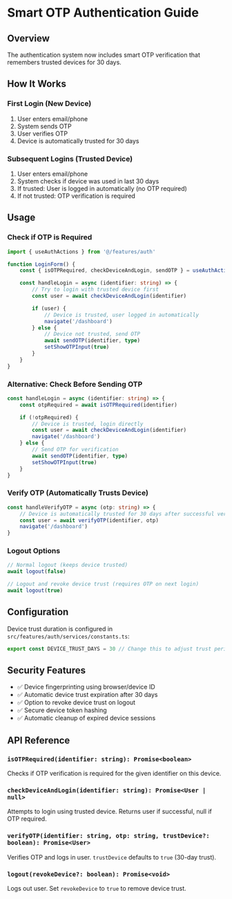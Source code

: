 # Smart OTP Authentication Guide

## Overview

The authentication system now includes smart OTP verification that remembers trusted devices for 30 days.

## How It Works

### First Login (New Device)

1. User enters email/phone
2. System sends OTP
3. User verifies OTP
4. Device is automatically trusted for 30 days

### Subsequent Logins (Trusted Device)

1. User enters email/phone
2. System checks if device was used in last 30 days
3. If trusted: User is logged in automatically (no OTP required)
4. If not trusted: OTP verification is required

## Usage

### Check if OTP is Required

```typescript
import { useAuthActions } from '@/features/auth'

function LoginForm() {
    const { isOTPRequired, checkDeviceAndLogin, sendOTP } = useAuthActions()

    const handleLogin = async (identifier: string) => {
        // Try to login with trusted device first
        const user = await checkDeviceAndLogin(identifier)

        if (user) {
            // Device is trusted, user logged in automatically
            navigate('/dashboard')
        } else {
            // Device not trusted, send OTP
            await sendOTP(identifier, type)
            setShowOTPInput(true)
        }
    }
}
```

### Alternative: Check Before Sending OTP

```typescript
const handleLogin = async (identifier: string) => {
    const otpRequired = await isOTPRequired(identifier)

    if (!otpRequired) {
        // Device is trusted, login directly
        const user = await checkDeviceAndLogin(identifier)
        navigate('/dashboard')
    } else {
        // Send OTP for verification
        await sendOTP(identifier, type)
        setShowOTPInput(true)
    }
}
```

### Verify OTP (Automatically Trusts Device)

```typescript
const handleVerifyOTP = async (otp: string) => {
    // Device is automatically trusted for 30 days after successful verification
    const user = await verifyOTP(identifier, otp)
    navigate('/dashboard')
}
```

### Logout Options

```typescript
// Normal logout (keeps device trusted)
await logout(false)

// Logout and revoke device trust (requires OTP on next login)
await logout(true)
```

## Configuration

Device trust duration is configured in `src/features/auth/services/constants.ts`:

```typescript
export const DEVICE_TRUST_DAYS = 30 // Change this to adjust trust period
```

## Security Features

- ✅ Device fingerprinting using browser/device ID
- ✅ Automatic device trust expiration after 30 days
- ✅ Option to revoke device trust on logout
- ✅ Secure device token hashing
- ✅ Automatic cleanup of expired device sessions

## API Reference

### `isOTPRequired(identifier: string): Promise<boolean>`

Checks if OTP verification is required for the given identifier on this device.

### `checkDeviceAndLogin(identifier: string): Promise<User | null>`

Attempts to login using trusted device. Returns user if successful, null if OTP required.

### `verifyOTP(identifier: string, otp: string, trustDevice?: boolean): Promise<User>`

Verifies OTP and logs in user. `trustDevice` defaults to `true` (30-day trust).

### `logout(revokeDevice?: boolean): Promise<void>`

Logs out user. Set `revokeDevice` to `true` to remove device trust.
